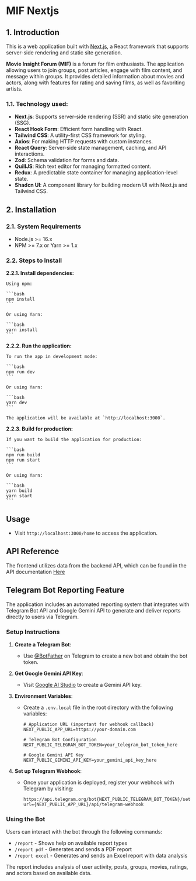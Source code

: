 # MIF Nextjs

## 1. Introduction

This is a web application built with [Next.js](https://nextjs.org/), a React framework that supports server-side rendering and static site generation.

**Movie Insight Forum (MIF)**  is a forum for film enthusiasts. The application allowing users to join groups, post articles, engage with film content, and message within groups. It provides detailed information about movies and actors, along with features for rating and saving films, as well as favoriting artists.

### 1.1. Technology used:

- **Next.js**: Supports server-side rendering (SSR) and static site generation (SSG).
- **React Hook Form**: Efficient form handling with React.
- **Tailwind CSS**: A utility-first CSS framework for styling.
- **Axios**: For making HTTP requests with custom instances.
- **React Query**: Server-side state management, caching, and API interactions.
- **Zod**: Schema validation for forms and data.
- **QuillJS**: Rich text editor for managing formatted content.
- **Redux**: A predictable state container for managing application-level state.
- **Shadcn UI**: A component library for building modern UI with Next.js and Tailwind CSS.

## 2. Installation

### 2.1. System Requirements

- Node.js >= 16.x
- NPM >= 7.x or Yarn >= 1.x

### 2.2. Steps to Install

**2.2.1. Install dependencies:** 

    Using npm:

    ```bash
    npm install
    ```

    Or using Yarn:

    ```bash
    yarn install
    ```
**2.2.2. Run the application:**

    To run the app in development mode:

    ```bash
    npm run dev
    ```

    Or using Yarn:

    ```bash
    yarn dev
    ```

    The application will be available at `http://localhost:3000`.

**2.2.3. Build for production:**

    If you want to build the application for production:

    ```bash
    npm run build
    npm run start
    ```

    Or using Yarn:

    ```bash
    yarn build
    yarn start
    ```

## Usage

- Visit `http://localhost:3000/home` to access the application.

## API Reference
The frontend utilizes data from the backend API, which can be found in the API documentation [Here](https://documenter.getpostman.com/view/21875363/2sAXqp83yy#93b88b25-cf2c-444c-8f38-ed74c47524f1)

## Telegram Bot Reporting Feature

The application includes an automated reporting system that integrates with Telegram Bot API and Google Gemini API to generate and deliver reports directly to users via Telegram.

### Setup Instructions

1. **Create a Telegram Bot**:
   - Use [@BotFather](https://t.me/botfather) on Telegram to create a new bot and obtain the bot token.

2. **Get Google Gemini API Key**:
   - Visit [Google AI Studio](https://ai.google.dev/) to create a Gemini API key.

3. **Environment Variables**:
   - Create a `.env.local` file in the root directory with the following variables:
     ```
     # Application URL (important for webhook callback)
     NEXT_PUBLIC_APP_URL=https://your-domain.com

     # Telegram Bot Configuration
     NEXT_PUBLIC_TELEGRAM_BOT_TOKEN=your_telegram_bot_token_here

     # Google Gemini API Key
     NEXT_PUBLIC_GEMINI_API_KEY=your_gemini_api_key_here
     ```

4. **Set up Telegram Webhook**:
   - Once your application is deployed, register your webhook with Telegram by visiting:
     ```
     https://api.telegram.org/bot{NEXT_PUBLIC_TELEGRAM_BOT_TOKEN}/setWebhook?url={NEXT_PUBLIC_APP_URL}/api/telegram-webhook
     ```

### Using the Bot

Users can interact with the bot through the following commands:

- `/report` - Shows help on available report types
- `/report pdf` - Generates and sends a PDF report
- `/report excel` - Generates and sends an Excel report with data analysis

The report includes analysis of user activity, posts, groups, movies, ratings, and actors based on available data.
